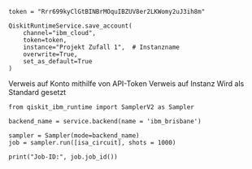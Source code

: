 ```
token = "Rrr699kyClGtBINBrMOquIBZUV8er2LKWomy2uJ3ih8m"

QiskitRuntimeService.save_account(
    channel="ibm_cloud",         
    token=token,
    instance="Projekt Zufall 1",  # Instanzname
    overwrite=True,
    set_as_default=True
)
```
Verweis auf Konto mithilfe von API-Token
Verweis auf Instanz
Wird als Standard gesetzt
```
from qiskit_ibm_runtime import SamplerV2 as Sampler

backend_name = service.backend(name = 'ibm_brisbane')

sampler = Sampler(mode=backend_name)
job = sampler.run([isa_circuit], shots = 1000)

print("Job-ID:", job.job_id())
```


